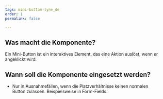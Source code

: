```yaml
---
tags: mini-button-lyne_de
order: 1
permalink: false

---
```


## Was macht die Komponente?
Ein Mini-Button ist ein interaktives Element, das eine Aktion auslöst, wenn er angeklickt wird.

## Wann soll die Komponente eingesetzt werden?
* Nur in Ausnahmefällen, wenn die Platzverhältnisse keinen normalen Button zulassen. Beispielsweise in Form-Fields.
